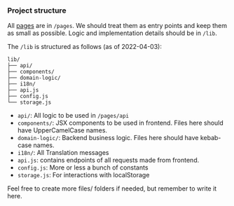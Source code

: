 ### Project structure

All [pages](https://nextjs.org/docs/basic-features/pages) are in `/pages`. We should treat them as entry points and keep them as small as possible. Logic and implementation details should be in `/lib`.

The `/lib` is structured as follows (as of 2022-04-03):

```
lib/
├── api/
├── components/
├── domain-logic/
├── i18n/
├── api.js
├── config.js
└── storage.js
```

- `api/`: All logic to be used in `/pages/api`
- `components/`: JSX components to be used in frontend. Files here should have UpperCamelCase names.
- `domain-logic/`: Backend business logic. Files here should have kebab-case names.
- `i18n/`: All Translation messages
- `api.js`: contains endpoints of all requests made from frontend.
- `config.js`: More or less a bunch of constants
- `storage.js`: For interactions with localStorage

Feel free to create more files/ folders if needed, but remember to write it here.

